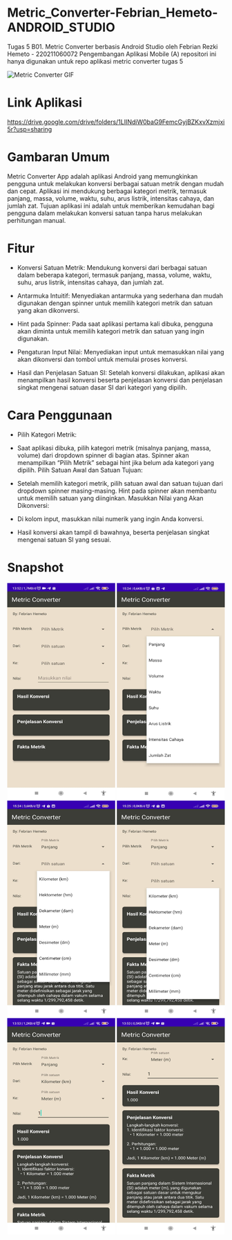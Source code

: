 # Metric_Converter-Febrian_Hemeto-ANDROID_STUDIO

Tugas 5 B01. Metric Converter berbasis Android Studio oleh Febrian Rezki Hemeto - 220211060072 Pengembangan Aplikasi Mobile (A)
repositori ini hanya digunakan untuk repo aplikasi metric converter tugas 5

<img src="https://github.com/keqi000/Metric_Converter-Febrian_Hemeto-ANDROID_STUDIO/blob/main/assets/Screenrecorder-2024-11-03-13-51-10-598.gif?raw=true" width="250" height="500" alt="Metric Converter GIF">

# Link Aplikasi

https://drive.google.com/drive/folders/1LIINdiW0baG9FemcGyjBZKxvXzmjxi5r?usp=sharing

# Gambaran Umum

Metric Converter App adalah aplikasi Android yang memungkinkan pengguna untuk melakukan konversi berbagai satuan metrik dengan mudah dan cepat. Aplikasi ini mendukung berbagai kategori metrik, termasuk panjang, massa, volume, waktu, suhu, arus listrik, intensitas cahaya, dan jumlah zat. Tujuan aplikasi ini adalah untuk memberikan kemudahan bagi pengguna dalam melakukan konversi satuan tanpa harus melakukan perhitungan manual.

# Fitur

- Konversi Satuan Metrik: Mendukung konversi dari berbagai satuan dalam beberapa kategori, termasuk panjang, massa, volume, waktu, suhu, arus listrik, intensitas cahaya, dan jumlah zat.

- Antarmuka Intuitif: Menyediakan antarmuka yang sederhana dan mudah digunakan dengan spinner untuk memilih kategori metrik dan satuan yang akan dikonversi.

- Hint pada Spinner: Pada saat aplikasi pertama kali dibuka, pengguna akan diminta untuk memilih kategori metrik dan satuan yang ingin digunakan.

- Pengaturan Input Nilai: Menyediakan input untuk memasukkan nilai yang akan dikonversi dan tombol untuk memulai proses konversi.

- Hasil dan Penjelasan Satuan SI: Setelah konversi dilakukan, aplikasi akan menampilkan hasil konversi beserta penjelasan konversi dan penjelasan singkat mengenai satuan dasar SI dari kategori yang dipilih.

# Cara Penggunaan

- Pilih Kategori Metrik:

- Saat aplikasi dibuka, pilih kategori metrik (misalnya panjang, massa, volume) dari dropdown spinner di bagian atas.
  Spinner akan menampilkan “Pilih Metrik” sebagai hint jika belum ada kategori yang dipilih.
  Pilih Satuan Awal dan Satuan Tujuan:

- Setelah memilih kategori metrik, pilih satuan awal dan satuan tujuan dari dropdown spinner masing-masing.
  Hint pada spinner akan membantu untuk memilih satuan yang diinginkan.
  Masukkan Nilai yang Akan Dikonversi:

- Di kolom input, masukkan nilai numerik yang ingin Anda konversi.

- Hasil konversi akan tampil di bawahnya, beserta penjelasan singkat mengenai satuan SI yang sesuai.

# Snapshot

<img src="https://github.com/keqi000/Metric_Converter-Febrian_Hemeto-ANDROID_STUDIO/blob/main/assets/1.0.jpeg?raw=true" width="250" height="500" alt="Snapshot 1">
<img src="https://github.com/keqi000/Metric_Converter-Febrian_Hemeto-ANDROID_STUDIO/blob/main/assets/1.1.jpeg?raw=true" width="250" height="500" alt="Snapshot 1.1">
<img src="https://github.com/keqi000/Metric_Converter-Febrian_Hemeto-ANDROID_STUDIO/blob/main/assets/1.2.jpeg?raw=true" width="250" height="500" alt="Snapshot 1.2">
<img src="https://github.com/keqi000/Metric_Converter-Febrian_Hemeto-ANDROID_STUDIO/blob/main/assets/1.3.jpeg?raw=true" width="250" height="500" alt="Snapshot 1.3">
<img src="https://github.com/keqi000/Metric_Converter-Febrian_Hemeto-ANDROID_STUDIO/blob/main/assets/2.jpeg?raw=true" width="250" height="500" alt="Snapshot 2">
<img src="https://github.com/keqi000/Metric_Converter-Febrian_Hemeto-ANDROID_STUDIO/blob/main/assets/3.jpeg?raw=true" width="250" height="500" alt="Snapshot 3">
